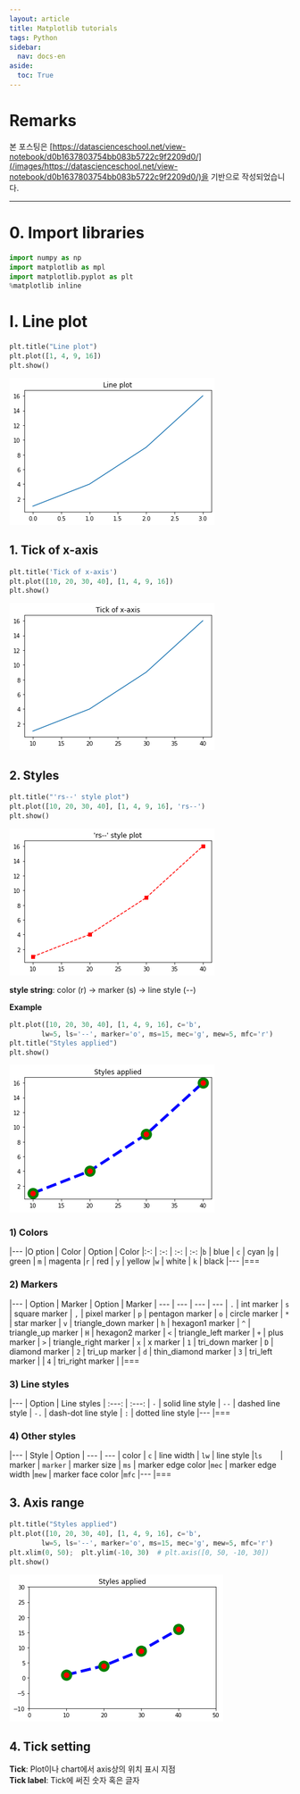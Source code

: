 ```yaml
---
layout: article
title: Matplotlib tutorials
tags: Python
sidebar:
  nav: docs-en
aside:
  toc: True
---
```


# Remarks
본 포스팅은 [https://datascienceschool.net/view-notebook/d0b1637803754bb083b5722c9f2209d0/](/images/https://datascienceschool.net/view-notebook/d0b1637803754bb083b5722c9f2209d0/)을 기반으로 작성되었습니다.

<!--more-->

---

# 0. Import libraries


```python
import numpy as np
import matplotlib as mpl
import matplotlib.pyplot as plt
%matplotlib inline
```

# I. Line plot


```python
plt.title("Line plot")
plt.plot([1, 4, 9, 16])
plt.show()
```


![png](/images/vis_files/vis_3_0.png)


## 1. Tick of x-axis


```python
plt.title('Tick of x-axis')
plt.plot([10, 20, 30, 40], [1, 4, 9, 16])
plt.show()
```


![png](/images/vis_files/vis_5_0.png)


## 2. Styles


```python
plt.title("'rs--' style plot")
plt.plot([10, 20, 30, 40], [1, 4, 9, 16], 'rs--')
plt.show()
```


![png](/images/vis_files/vis_7_0.png)


**style string**: color (r) → marker (s) → line style (--)

**Example**


```python
plt.plot([10, 20, 30, 40], [1, 4, 9, 16], c='b',
        lw=5, ls='--', marker='o', ms=15, mec='g', mew=5, mfc='r')
plt.title("Styles applied")
plt.show()
```


![png](/images/vis_files/vis_10_0.png)


### 1) Colors

|---
|O ption | Color | Option | Color
|:-: | :-: | :-: | :-:
|`b`  | blue | `c` | cyan
|`g` | green | `m` | magenta
|`r` | red | `y` | yellow
|`w` | white  | `k` | black
|---
|===

### 2) Markers
|---
| Option | Marker | Option | Marker
| --- | --- | --- | ---
| `.`	| int marker | `s`	| square marker
| `,`	| pixel marker | `p`	| pentagon marker
| `o`	| circle marker | `*`	| star marker
| `v`	| triangle_down marker | `h`	| hexagon1 marker
| `^`	| triangle_up marker | `H`	| hexagon2 marker
| `<`	| triangle_left marker | `+`	| plus marker
| `>`	| triangle_right marker | `x`	| x marker
| `1`	| tri_down marker | `D`	| diamond marker
| `2`	| tri_up marker | `d`	| thin_diamond marker
| `3`	| tri_left marker |
| `4`	| tri_right marker |
|===


### 3) Line styles
|---
| Option | Line styles
| :---: | :---:
| `-`	| solid line style
| `--`	| dashed line style
| `-.`	| dash-dot line style
| `:`	| dotted line style
|---
|===

### 4) Other styles
|---
| Style | Option
| --- | ---
| color	| `c`
| line width	| `lw`
| line style	|`ls	`
| marker | `marker`
| marker size	| `ms`
| marker edge color	|`mec`
| marker edge width	|`mew`
| marker face color	|`mfc`
|---
|===

## 3. Axis range


```python
plt.title("Styles applied")
plt.plot([10, 20, 30, 40], [1, 4, 9, 16], c='b',
        lw=5, ls='--', marker='o', ms=15, mec='g', mew=5, mfc='r')
plt.xlim(0, 50);  plt.ylim(-10, 30)  # plt.axis([0, 50, -10, 30])
plt.show()
```


![png](/images/vis_files/vis_16_0.png)


## 4. Tick setting

**Tick**: Plot이나 chart에서 axis상의 위치 표시 지점 <br>
**Tick label**: Tick에 써진 숫자 혹은 글자
